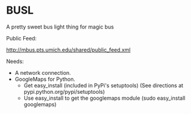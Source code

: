 BUSL
====

A pretty sweet bus light thing for magic bus

Public Feed:

http://mbus.pts.umich.edu/shared/public_feed.xml

Needs:

* A network connection.
* GoogleMaps for Python.
   - Get easy_install (included in PyPi's setuptools)
	  (See directions at pypi.python.org/pypi/setuptools)
	- Use easy_install to get the googlemaps module
	  (sudo easy_install googlemaps)
